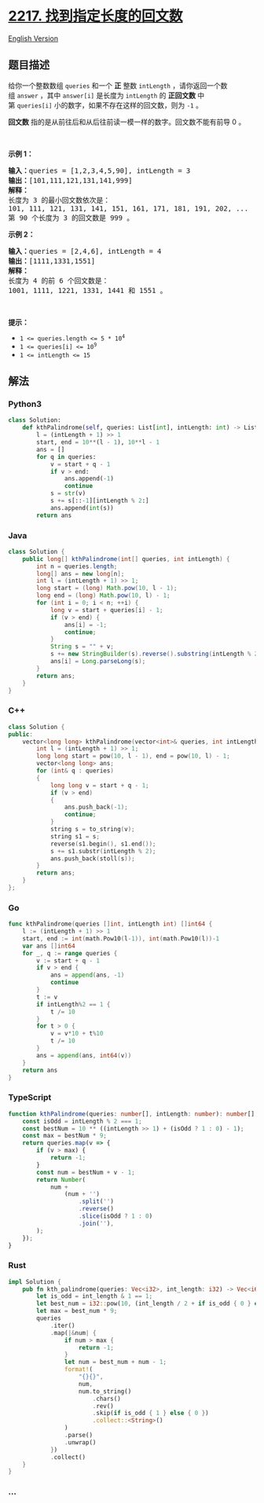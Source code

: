 # [2217. 找到指定长度的回文数](https://leetcode.cn/problems/find-palindrome-with-fixed-length)

[English Version](/solution/2200-2299/2217.Find%20Palindrome%20With%20Fixed%20Length/README_EN.md)

## 题目描述

<!-- 这里写题目描述 -->

<p>给你一个整数数组&nbsp;<code>queries</code>&nbsp;和一个 <strong>正</strong>&nbsp;整数&nbsp;<code>intLength</code>&nbsp;，请你返回一个数组&nbsp;<code>answer</code>&nbsp;，其中&nbsp;<code>answer[i]</code> 是长度为&nbsp;<code>intLength</code>&nbsp;的&nbsp;<strong>正回文数</strong> 中第<em>&nbsp;</em><code>queries[i]</code>&nbsp;小的数字，如果不存在这样的回文数，则为 <code>-1</code>&nbsp;。</p>

<p><strong>回文数</strong> 指的是从前往后和从后往前读一模一样的数字。回文数不能有前导 0 。</p>

<p>&nbsp;</p>

<p><strong>示例 1：</strong></p>

<pre>
<b>输入：</b>queries = [1,2,3,4,5,90], intLength = 3
<b>输出：</b>[101,111,121,131,141,999]
<strong>解释：</strong>
长度为 3 的最小回文数依次是：
101, 111, 121, 131, 141, 151, 161, 171, 181, 191, 202, ...
第 90 个长度为 3 的回文数是 999 。
</pre>

<p><strong>示例 2：</strong></p>

<pre>
<b>输入：</b>queries = [2,4,6], intLength = 4
<b>输出：</b>[1111,1331,1551]
<strong>解释：</strong>
长度为 4 的前 6 个回文数是：
1001, 1111, 1221, 1331, 1441 和 1551 。
</pre>

<p>&nbsp;</p>

<p><strong>提示：</strong></p>

<ul>
	<li><code>1 &lt;= queries.length &lt;= 5 * 10<sup>4</sup></code></li>
	<li><code>1 &lt;= queries[i] &lt;= 10<sup>9</sup></code></li>
	<li><code>1 &lt;= intLength&nbsp;&lt;= 15</code></li>
</ul>

## 解法

<!-- 这里可写通用的实现逻辑 -->

<!-- tabs:start -->

### **Python3**

<!-- 这里可写当前语言的特殊实现逻辑 -->

```python
class Solution:
    def kthPalindrome(self, queries: List[int], intLength: int) -> List[int]:
        l = (intLength + 1) >> 1
        start, end = 10**(l - 1), 10**l - 1
        ans = []
        for q in queries:
            v = start + q - 1
            if v > end:
                ans.append(-1)
                continue
            s = str(v)
            s += s[::-1][intLength % 2:]
            ans.append(int(s))
        return ans
```

### **Java**

<!-- 这里可写当前语言的特殊实现逻辑 -->

```java
class Solution {
    public long[] kthPalindrome(int[] queries, int intLength) {
        int n = queries.length;
        long[] ans = new long[n];
        int l = (intLength + 1) >> 1;
        long start = (long) Math.pow(10, l - 1);
        long end = (long) Math.pow(10, l) - 1;
        for (int i = 0; i < n; ++i) {
            long v = start + queries[i] - 1;
            if (v > end) {
                ans[i] = -1;
                continue;
            }
            String s = "" + v;
            s += new StringBuilder(s).reverse().substring(intLength % 2);
            ans[i] = Long.parseLong(s);
        }
        return ans;
    }
}
```

### **C++**

```cpp
class Solution {
public:
    vector<long long> kthPalindrome(vector<int>& queries, int intLength) {
        int l = (intLength + 1) >> 1;
        long long start = pow(10, l - 1), end = pow(10, l) - 1;
        vector<long long> ans;
        for (int& q : queries)
        {
            long long v = start + q - 1;
            if (v > end)
            {
                ans.push_back(-1);
                continue;
            }
            string s = to_string(v);
            string s1 = s;
            reverse(s1.begin(), s1.end());
            s += s1.substr(intLength % 2);
            ans.push_back(stoll(s));
        }
        return ans;
    }
};
```

### **Go**

```go
func kthPalindrome(queries []int, intLength int) []int64 {
	l := (intLength + 1) >> 1
	start, end := int(math.Pow10(l-1)), int(math.Pow10(l))-1
	var ans []int64
	for _, q := range queries {
		v := start + q - 1
		if v > end {
			ans = append(ans, -1)
			continue
		}
		t := v
		if intLength%2 == 1 {
			t /= 10
		}
		for t > 0 {
			v = v*10 + t%10
			t /= 10
		}
		ans = append(ans, int64(v))
	}
	return ans
}
```

### **TypeScript**

```ts
function kthPalindrome(queries: number[], intLength: number): number[] {
    const isOdd = intLength % 2 === 1;
    const bestNum = 10 ** ((intLength >> 1) + (isOdd ? 1 : 0) - 1);
    const max = bestNum * 9;
    return queries.map(v => {
        if (v > max) {
            return -1;
        }
        const num = bestNum + v - 1;
        return Number(
            num +
                (num + '')
                    .split('')
                    .reverse()
                    .slice(isOdd ? 1 : 0)
                    .join(''),
        );
    });
}
```

### **Rust**

```rust
impl Solution {
    pub fn kth_palindrome(queries: Vec<i32>, int_length: i32) -> Vec<i64> {
        let is_odd = int_length & 1 == 1;
        let best_num = i32::pow(10, (int_length / 2 + if is_odd { 0 } else { -1 }) as u32);
        let max = best_num * 9;
        queries
            .iter()
            .map(|&num| {
                if num > max {
                    return -1;
                }
                let num = best_num + num - 1;
                format!(
                    "{}{}",
                    num,
                    num.to_string()
                        .chars()
                        .rev()
                        .skip(if is_odd { 1 } else { 0 })
                        .collect::<String>()
                )
                .parse()
                .unwrap()
            })
            .collect()
    }
}
```

### **...**

```

```

<!-- tabs:end -->
